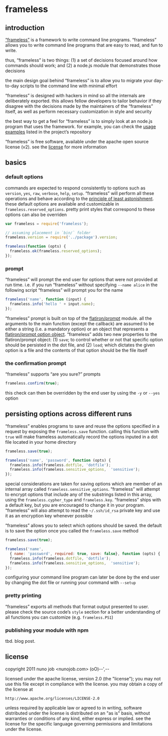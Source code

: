 # frameless

## introduction

[“frameless”](https://github.com/dscape/frameless) is a framework to write command line programs. “frameless” allows you to write command line programs that are easy to read, and fun to write.

thus, “frameless” is two things: (1) a set of decisions focused around how commands should work; and (2) a node.js module that demonstrates those decisions

the main design goal behind “frameless” is to allow you to migrate your day-to-day scripts to the command line with minimal effort

“frameless” is designed with hackers in mind so all the internals are deliberately exported. this allows fellow developers to tailor behavior if they disagree with the decisions made by the maintainers of the “frameless” itself, as well as perform necessary customization in style and security

the best way to get a feel for “frameless” is to simply look at an node.js program that uses the framework. for example, you can check the [usage examples](https://github.com/dscape/frameless/tree/master/usage) listed in the project’s repository

“frameless” is free software, available under the apache open source license (v2). see the [license](https://raw.github.com/dscape/frameless/master/license.md) for more information

## basics

### default options

commands are expected to respond consistently to options such as `version`, `yes`, `raw`, `verbose`, `help`, `setup`. “frameless” will perform all these operations and behave according to the [principle of least astonishment](http://en.wikipedia.org/wiki/Principle_of_least_astonishment). these default options are available and customizable in `frameless.reserved_options`. pretty print styles that correspond to these options can also be overriden

``` javascript
var frameless = require('frameless');

// assuming placement in `bin/` folder
frameless.version = require('../package').version;

frameless(function (opts) {
  frameless.ok(frameless.reserved_options);
});
```

### prompt

“frameless” will prompt the end user for options that were not provided at run time. i.e. if you run “frameless” without specifying `--name alice` in the following script “frameless” will prompt you for the name

``` javascript
frameless('name', function (input) {
  frameless.info('hello ' + input.name);
});
```

“frameless” prompt is built on top of the [flatiron/prompt](https://github.com/flatiron/prompt) module. all the arguments to the main function (except the callback) are assumed to be either a string (i.e. a mandatory option) or an object that represents a [flatiron/prompt option object](https://github.com/flatiron/prompt#prompting-with-validation-default-values-and-more-complex-properties). “frameless” adds two new properties to the flatiron/prompt object: (1) `save`; to control whether or not that specific option should be persisted in the dot file, and (2) `load`; which dictates the given option is a file and the contents of that option should be the file itself

### the confirmation prompt

“frameless” supports “are you sure?” prompts

``` javascript
frameless.confirm(true);
```

this check can then be overridden by the end user by using the `-y` or `--yes` option

## persisting options across different runs

“frameless” enables programs to save and reuse the options specified in a request by exposing the `frameless.save` function. calling this function with `true` will make frameless automatically record the options inputed in a dot file located in your home directory

``` javascript 
frameless.save(true);

frameless('name', 'password', function (opts) {
  frameless.info(frameless.dotfile, 'dotfile');
  frameless.info(frameless.sensitive_options,  'sensitive');
});
```

special considerations are taken for saving options which are member of an internal array called `frameless.sensitive_options`. “frameless” will attempt to encrypt options that include any of the substrings listed in this array, using the `frameless.cypher_type` and `frameless.key`. “frameless” ships with a default key, but you are encouraged to change it in your program. “frameless” will also attempt to read the `~/.ssh/id_rsa` private key and use it as an encryption key whenever possible

“frameless” allows you to select which options should be saved. the default is to save the option once you called the `frameless.save` method

``` javascript 
frameless.save(true);

frameless('name',
  { name: 'password', required: true, save: false}, function (opts) {
  frameless.info(frameless.dotfile, 'dotfile');
  frameless.info(frameless.sensitive_options,  'sensitive');
});
```

configuring your command line program can later be done by the end user by changing the dot file or running your command with `--setup`

### pretty printing

“frameless” exports all methods that format output presented to user. please check the source code’s `style` section for a better understanding of all functions you can customize (e.g. `frameless.PS1`)

### publishing your module with npm

tbd. blog post.

## license

copyright 2011 nuno job <nunojob.com> (oO)--',--

licensed under the apache license, version 2.0 (the "license");
you may not use this file except in compliance with the license.
you may obtain a copy of the license at

    http://www.apache.org/licenses/LICENSE-2.0

unless required by applicable law or agreed to in writing, software
distributed under the license is distributed on an "as is" basis,
without warranties or conditions of any kind, either express or implied.
see the license for the specific language governing permissions and
limitations under the license.
